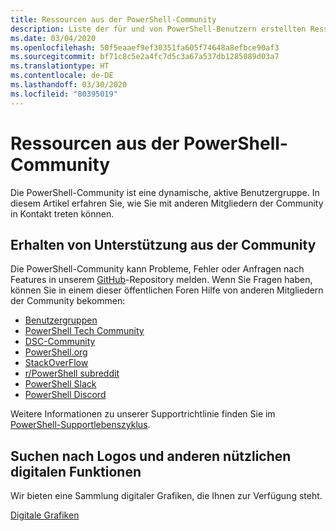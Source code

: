 ```yaml
---
title: Ressourcen aus der PowerShell-Community
description: Liste der für und von PowerShell-Benutzern erstellten Ressourcen
ms.date: 03/04/2020
ms.openlocfilehash: 50f5eaaef9ef30351fa605f74648a8efbce90af3
ms.sourcegitcommit: bf71c8c5e2a4fc7d5c3a67a537db1285089d03a7
ms.translationtype: HT
ms.contentlocale: de-DE
ms.lasthandoff: 03/30/2020
ms.locfileid: "80395019"
---
```

# <a name="powershell-community-resources"></a>Ressourcen aus der PowerShell-Community

Die PowerShell-Community ist eine dynamische, aktive Benutzergruppe. In diesem Artikel erfahren Sie, wie Sie mit anderen Mitgliedern der Community in Kontakt treten können.

## <a name="getting-support-from-the-community"></a>Erhalten von Unterstützung aus der Community

Die PowerShell-Community kann Probleme, Fehler oder Anfragen nach Features in unserem [GitHub](https://github.com/powershell/powershell/issues)-Repository melden. Wenn Sie Fragen haben, können Sie in einem dieser öffentlichen Foren Hilfe von anderen Mitgliedern der Community bekommen:

- [Benutzergruppen](https://aka.ms/psusergroup)
- [PowerShell Tech Community](https://techcommunity.microsoft.com/t5/PowerShell/ct-p/WindowsPowerShell)
- [DSC-Community](https://dsccommunity.org/)
- [PowerShell.org](https://powershell.org/)
- [StackOverFlow](https://stackoverflow.com/questions/tagged/powershell)
- [r/PowerShell subreddit](https://www.reddit.com/r/PowerShell/)
- [PowerShell Slack](https://join.slack.com/t/powershell/shared_invite/enQtNjk2ODE4MTkxNTY4LWJlOTU3NzBiYWFiMjM3Mzg3M2E5OGJiNGE4YjVhODVlNWNlY2I2ZWRkNGY2NjE4MThiYTg4OWI5NjA4MDM3ZjQ)
- [PowerShell Discord](https://discord.gg/Ju25cw6)

Weitere Informationen zu unserer Supportrichtlinie finden Sie im [PowerShell-Supportlebenszyklus](/powershell/scripting/powershell-support-lifecycle).

## <a name="looking-for-logos-and-other-digital-goodies"></a>Suchen nach Logos und anderen nützlichen digitalen Funktionen

Wir bieten eine Sammlung digitaler Grafiken, die Ihnen zur Verfügung steht.

[Digitale Grafiken](/powershell/scripting/community/digital-art)
